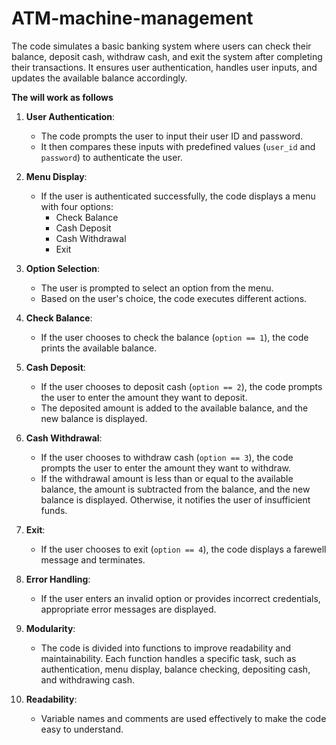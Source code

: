# ATM-machine-management
The code simulates a basic banking system where users can check their balance, deposit cash, withdraw cash, and exit the system after completing their transactions. It ensures user authentication, handles user inputs, and updates the available balance accordingly.

**The will work as follows**

1. **User Authentication**:
   - The code prompts the user to input their user ID and password.
   - It then compares these inputs with predefined values (`user_id` and `password`) to authenticate the user.

2. **Menu Display**:
   - If the user is authenticated successfully, the code displays a menu with four options:
     - Check Balance
     - Cash Deposit
     - Cash Withdrawal
     - Exit

3. **Option Selection**:
   - The user is prompted to select an option from the menu.
   - Based on the user's choice, the code executes different actions.

4. **Check Balance**:
   - If the user chooses to check the balance (`option == 1`), the code prints the available balance.

5. **Cash Deposit**:
   - If the user chooses to deposit cash (`option == 2`), the code prompts the user to enter the amount they want to deposit.
   - The deposited amount is added to the available balance, and the new balance is displayed.

6. **Cash Withdrawal**:
   - If the user chooses to withdraw cash (`option == 3`), the code prompts the user to enter the amount they want to withdraw.
   - If the withdrawal amount is less than or equal to the available balance, the amount is subtracted from the balance, and the new balance is displayed. Otherwise, it notifies the user of insufficient funds.

7. **Exit**:
   - If the user chooses to exit (`option == 4`), the code displays a farewell message and terminates.

8. **Error Handling**:
   - If the user enters an invalid option or provides incorrect credentials, appropriate error messages are displayed.

9. **Modularity**:
   - The code is divided into functions to improve readability and maintainability. Each function handles a specific task, such as authentication, menu display, balance checking, depositing cash, and withdrawing cash.

10. **Readability**:
    - Variable names and comments are used effectively to make the code easy to understand.

